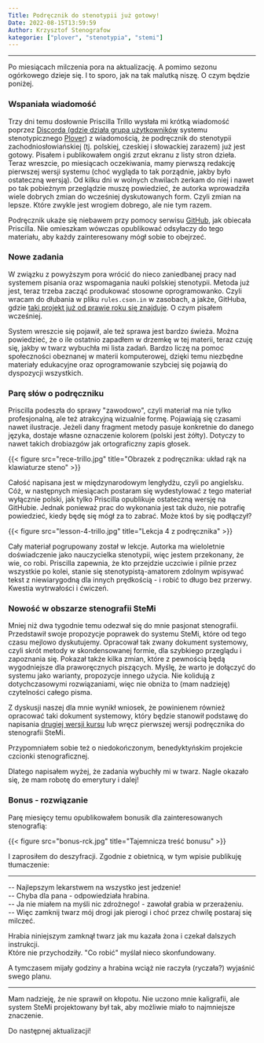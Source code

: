 ```yaml
---
Title: Podręcznik do stenotypii już gotowy!
Date: 2022-08-15T13:59:59
Author: Krzysztof Stenografow
kategorie: ["plover", "stenotypia", "stemi"]
---
```


----

Po miesiącach milczenia pora na aktualizację. A pomimo sezonu ogórkowego dzieje się. I to sporo, jak na tak malutką niszę. O czym będzie poniżej.

### Wspaniała wiadomość

Trzy dni temu dosłownie Priscilla Trillo wysłała mi krótką wiadomość poprzez [Discorda (gdzie działa grupa użytkowników](https://discord.com/invite/0lQde43a6dGmAMp2) systemu stenotypicznego [Plover](https://www.openstenoproject.org/plover/)) z wiadomością, że podręcznik do stenotypii zachodniosłowiańskiej (tj. polskiej, czeskiej i słowackiej zarazem) już jest gotowy. Pisałem i publikowałem ongiś zrzut ekranu z listy stron dzieła. Teraz wreszcie, po miesiącach oczekiwania, mamy pierwszą redakcję pierwszej wersji systemu (choć wygląda to tak porządnie, jakby było ostateczną wersją). Od kilku dni w wolnych chwilach zerkam do niej i nawet po tak pobieżnym przeglądzie muszę powiedzieć, że autorka wprowadziła wiele dobrych zmian do wcześniej dyskutowanych form. Czyli zmian na lepsze. Które zwykle jest wrogiem dobrego, ale nie tym razem.

Podręcznik ukaże się niebawem przy pomocy serwisu [GitHub](https://github.com/), jak obiecała Priscilla. Nie omieszkam wówczas opublikować odsyłaczy do tego materiału, aby każdy zainteresowany mógł sobie to obejrzeć.

### Nowe zadania

W związku z powyższym pora wrócić do nieco zaniedbanej pracy nad systemem pisania oraz wspomagania nauki polskiej stenotypii. Metoda już jest, teraz trzeba zacząć produkować stosowne oprogramowanko. Czyli wracam do dłubania w pliku `rules.cson.in` w zasobach, a jakże, GitHuba, gdzie [taki projekt już od prawie roku się znajduje](https://github.com/flamenco108/plover_polish_slowik). O czym pisałem wcześniej.

System wreszcie się pojawił, ale też sprawa jest bardzo świeża. Można powiedzieć, że o ile ostatnio zapadłem w drzemkę w tej materii, teraz czuję się, jakby w twarz wybuchła mi lista zadań. Bardzo liczę na pomoc społeczności obeznanej w materii komputerowej, dzięki temu niezbędne materiały edukacyjne oraz oprogramowanie szybciej się pojawią do dyspozycji wszystkich.

### Parę słów o podręczniku

Priscilla podeszła do sprawy "zawodowo", czyli materiał ma nie tylko profesjonalną, ale też atrakcyjną wizualnie formę. Pojawiają się czasami nawet ilustracje. Jeżeli dany fragment metody pasuje konkretnie do danego języka, dostaje własne oznaczenie kolorem (polski jest żółty). Dotyczy to nawet takich drobiazgów jak ortograficzny zapis głosek.



{{< figure src="rece-trillo.jpg" title="Obrazek z podręcznika: układ rąk na klawiaturze steno" >}}



Całość napisana jest w międzynarodowym lengłydżu, czyli po angielsku. Cóż, w następnych miesiącach postaram się wydestylować z tego materiał wyłącznie polski, jak tylko Priscilla opublikuje ostateczną wersję na GitHubie. Jednak ponieważ prac do wykonania jest tak dużo, nie potrafię powiedzieć, kiedy będę się mógł za to zabrać. Może ktoś by się podłączył?


{{< figure src="lesson-4-trillo.jpg" title="Lekcja 4 z podręcznika" >}}



Cały materiał pogrupowany został w lekcje. Autorka ma wieloletnie doświadczenie jako nauczycielka stenotypii, więc jestem przekonany, że wie, co robi. Priscilla zapewnia, że kto przejdzie uczciwie i pilnie przez wszystkie po kolei, stanie się stenotypistą-amatorem zdolnym wpisywać tekst z niewiarygodną dla innych prędkością - i robić to długo bez przerwy. Kwestia wytrwałości i ćwiczeń.


### Nowość w obszarze stenografii SteMi

Mniej niż dwa tygodnie temu odezwał się do mnie pasjonat stenografii. Przedstawił swoje propozycje poprawek do systemu SteMi, które od tego czasu mejlowo dyskutujemy. Opracował tak zwany dokument systemowy, czyli skrót metody w skondensowanej formie, dla szybkiego przeglądu i zapoznania się. Pokazał także kilka zmian, które z pewnością będą wygodniejsze dla praworęcznych piszących. Myślę, że warto je dołączyć do systemu jako warianty, propozycje innego użycia. Nie kolidują z dotychczasowymi rozwiązaniami, więc nie obniża to (mam nadzieję) czytelności całego pisma.

Z dyskusji naszej dla mnie wynikł wniosek, że powinienem również opracować taki dokument systemowy, który będzie stanowił podstawę do napisania [drugiej wersji kursu](https://www.stenografia.pl/kategorie/stemi-kurs/) lub wręcz pierwszej wersji podręcznika do stenografii SteMi.

Przypomniałem sobie też o niedokończonym, benedyktyńskim projekcie czcionki stenograficznej.

Dlatego napisałem wyżej, że zadania wybuchły mi w twarz. Nagle okazało się, że mam robotę do emerytury i dalej!


### Bonus - rozwiązanie

Parę miesięcy temu opublikowałem bonusik dla zainteresowanych stenografią:

{{< figure src="bonus-rck.jpg" title="Tajemnicza treść bonusu" >}}

I zaprosiłem do deszyfracji. Zgodnie z obietnicą, w tym wpisie publikuję tłumaczenie:

----

-- Najlepszym lekarstwem na wszystko jest jedzenie! \
-- Chyba dla pana - odpowiedziała hrabina. \
-- Ja nie miałem na myśli nic zdrożnego! - zawołał grabia w przerażeniu. \
-- Więc zamknij twarz mój drogi jak pierogi i choć przez chwilę postaraj się milczeć. 

Hrabia niniejszym zamknął twarz jak mu kazała żona i czekał dalszych instrukcji.  
Które nie przychodziły. "Co robić" myślał nieco skonfundowany. 

A tymczasem mijały godziny a hrabina wciąż nie raczyła (ryczała?) wyjaśnić swego planu.

----

Mam nadzieję, że nie sprawił on kłopotu. Nie uczono mnie kaligrafii, ale system SteMi projektowany był tak, aby możliwie miało to najmniejsze znaczenie.

Do następnej aktualizacji!